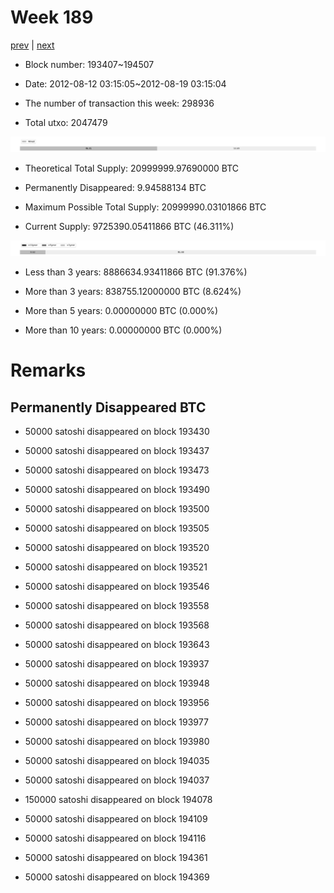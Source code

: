 # Week 189

[prev](week0188.md) | [next](week0190.md)

- Block number: 193407~194507

- Date: 2012-08-12 03:15:05~2012-08-19 03:15:04

- The number of transaction this week: 298936

- Total utxo: 2047479

![](../images/mined_week0189.png)

- Theoretical Total Supply: 20999999.97690000 BTC

- Permanently Disappeared: 9.94588134 BTC

- Maximum Possible Total Supply: 20999990.03101866 BTC

- Current Supply: 9725390.05411866 BTC (46.311%)

![](../images/year_week0189.png)


- Less than 3 years: 8886634.93411866 BTC (91.376%)

- More than 3 years: 838755.12000000 BTC (8.624%)

- More than 5 years: 0.00000000 BTC (0.000%)

- More than 10 years: 0.00000000 BTC (0.000%)

# Remarks

## Permanently Disappeared BTC

- 50000 satoshi disappeared on block 193430

- 50000 satoshi disappeared on block 193437

- 50000 satoshi disappeared on block 193473

- 50000 satoshi disappeared on block 193490

- 50000 satoshi disappeared on block 193500

- 50000 satoshi disappeared on block 193505

- 50000 satoshi disappeared on block 193520

- 50000 satoshi disappeared on block 193521

- 50000 satoshi disappeared on block 193546

- 50000 satoshi disappeared on block 193558

- 50000 satoshi disappeared on block 193568

- 50000 satoshi disappeared on block 193643

- 50000 satoshi disappeared on block 193937

- 50000 satoshi disappeared on block 193948

- 50000 satoshi disappeared on block 193956

- 50000 satoshi disappeared on block 193977

- 50000 satoshi disappeared on block 193980

- 50000 satoshi disappeared on block 194035

- 50000 satoshi disappeared on block 194037

- 150000 satoshi disappeared on block 194078

- 50000 satoshi disappeared on block 194109

- 50000 satoshi disappeared on block 194116

- 50000 satoshi disappeared on block 194361

- 50000 satoshi disappeared on block 194369

